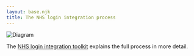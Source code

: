 ```yaml
---
layout: base.njk
title: The NHS login integration process
---
```


![Diagram](nhslogin/images/IntegrationProcess_May2020.svg)

The [NHS login integration toolkit](https://digital.nhs.uk/services/nhs-login/nhs-login-for-partners-and-developers/nhs-login-integration-toolkit) explains the full process in more detail.

